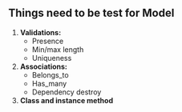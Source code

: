 ## Things need to be test for Model
1. **Validations:**
    * Presence
    * Min/max length
    * Uniqueness
2. **Associations:**
    * Belongs_to
    * Has_many
    * Dependency destroy
3. **Class and instance method**